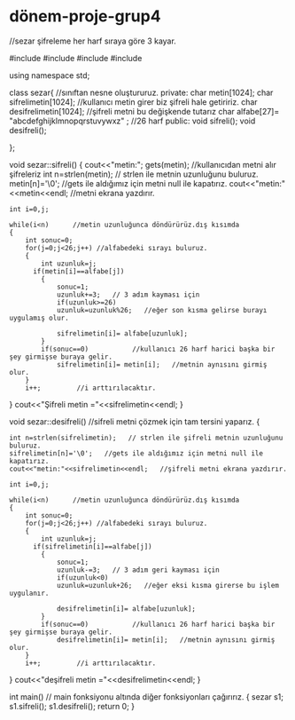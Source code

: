 # dönem-proje-grup4
//sezar  şifreleme  her harf sıraya göre 3  kayar.

#include <iostream>
#include<cstdlib>
#include<cstring>
#include<clocale>

using namespace std;

class sezar{         //sınıftan nesne oluştururuz.
private:
    char metin[1024];
    char sifrelimetin[1024];  //kullanıcı metin girer biz şifreli hale getiririz.
    char desifrelimetin[1024];  //şifreli metni bu değişkende tutarız
    char alfabe[27]= "abcdefghijklmnopqrstuvywxz" ; //26 harf
public:
    void sifreli();
    void desifreli();
    
};

void sezar::sifreli()
{
    cout<<"metin:";  gets(metin);     //kullanıcıdan metni alır şifreleriz
    int n=strlen(metin);   // strlen ile metnin uzunluğunu buluruz.
    metin[n]='\0';   //gets ile aldığımız için metni null ile kapatırız.
    cout<<"metin:"<<metin<<endl;   //metni ekrana yazdırır.
    
    int i=0,j;
    
    while(i<n)      //metin uzunluğunca döndürürüz.dış kısımda
    {
        int sonuc=0;
        for(j=0;j<26;j++) //alfabedeki sırayı buluruz.
        {
            int uzunluk=j;
          if(metin[i]==alfabe[j])
            {
                sonuc=1;
                uzunluk+=3;   // 3 adım kayması için
                if(uzunluk>=26)
                uzunluk=uzunluk%26;   //eğer son kısma gelirse burayı uygulamış olur.
                
                sifrelimetin[i]= alfabe[uzunluk];
            }
            if(sonuc==0)           //kullanıcı 26 harf harici başka bir şey girmişse buraya gelir.
                sifrelimetin[i]= metin[i];   //metnin aynısını girmiş olur.
        }
        i++;         //i arttırılacaktır.
}
    cout<<"Şifreli metin ="<<sifrelimetin<<endl;
}

void sezar::desifreli()   //sifreli metni çözmek için tam tersini yaparız.
{
   
    int n=strlen(sifrelimetin);   // strlen ile şifreli metnin uzunluğunu buluruz.
    sifrelimetin[n]='\0';   //gets ile aldığımız için metni null ile kapatırız.
    cout<<"metin:"<<sifrelimetin<<endl;   //şifreli metni ekrana yazdırır.
    
    int i=0,j;
    
    while(i<n)      //metin uzunluğunca döndürürüz.dış kısımda
    {
        int sonuc=0;
        for(j=0;j<26;j++) //alfabedeki sırayı buluruz.
        {
            int uzunluk=j;
          if(sifrelimetin[i]==alfabe[j])
            {
                sonuc=1;
                uzunluk-=3;   // 3 adım geri kayması için
                if(uzunluk<0)
                uzunluk=uzunluk+26;   //eğer eksi kısma girerse bu işlem uygulanır.
                
                desifrelimetin[i]= alfabe[uzunluk];
            }
            if(sonuc==0)           //kullanıcı 26 harf harici başka bir şey girmişse buraya gelir.
                desifrelimetin[i]= metin[i];   //metnin aynısını girmiş olur.
        }
        i++;         //i arttırılacaktır.
}
    cout<<"deşifreli metin ="<<desifrelimetin<<endl;
}





int main()    // main fonksiyonu altında diğer fonksiyonları çağırırız.
{
    sezar s1;
    s1.sifreli();
    s1.desifreli();
    return 0;
}
